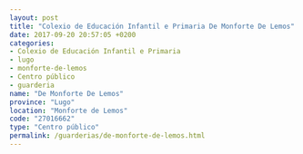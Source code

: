 ```yaml
---
layout: post
title: "Colexio de Educación Infantil e Primaria De Monforte De Lemos"
date: 2017-09-20 20:57:05 +0200
categories:
- Colexio de Educación Infantil e Primaria
- lugo
- monforte-de-lemos
- Centro público
- guarderia
name: "De Monforte De Lemos"
province: "Lugo"
location: "Monforte de Lemos"
code: "27016662"
type: "Centro público"
permalink: /guarderias/de-monforte-de-lemos.html
---
```

